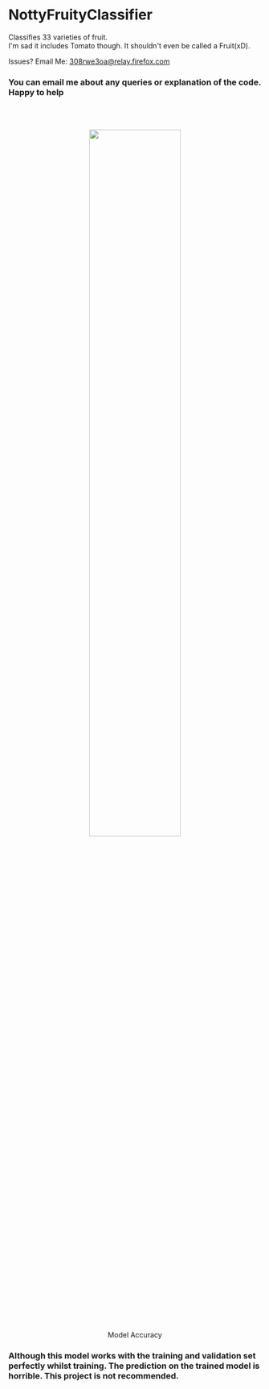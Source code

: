 # NottyFruityClassifier
Classifies 33 varieties of fruit. </br> I'm sad it includes Tomato though. It shouldn't even be called a Fruit(xD).

Issues? Email Me: 308rwe3oa@relay.firefox.com
</br>
### You can email me about any queries or explanation of the code. Happy to help
</br>
</br>
<p align="center">
<img src="https://user-images.githubusercontent.com/45201620/113436386-4269af80-9402-11eb-830d-eaeacbeebdb7.png" width="60%" align="center"></img></p>
</br >
<p align="center">  Model Accuracy </p>


### Although this model works with the training and validation set perfectly whilst training. The prediction on the trained model is horrible. This project is not recommended. 
